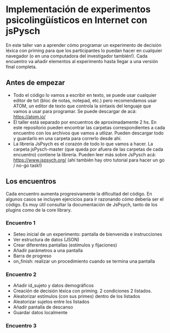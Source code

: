 # Implementación de experimentos psicolingüísticos en Internet con jsPysch

En este taller van a aprender cómo programar un experimento de decisión léxica con priming para que los participantes lo puedan hacer en cualquier navegador (o en una computadora del investigador también!). Cada encuentro va añadir elementos al experimento hasta llegar a una versión final completa. 

## Antes de empezar
  - Todo el código lo vamos a escribir en texto, se puede usar cualquier editor de txt (bloc de notas, notepad, etc.) pero recomendamos usar ATOM, un editor de texto que controla la sintaxis del lenguaje que vamos a usar para programar. Se puede descargar de acá: https://atom.io/
  - El taller está separado por encuentros de aproximadamente 2 hs. En este repositorio pueden encontrar las carpetas correspondientes a cada encuentro con los archivos que vamos a utlizar. Pueden descargar todo y guardarlo en una carpeta para correrlo desde ahí.
  - La librería JsPsych es el corazón de todo lo que vamos a hacer. La carpeta jsPysch-master (que queda por afuera de las carpetas de cada encuentro) contiene la librería. Pueden leer más sobre JsPysch acá: https://www.jspsych.org/ (ahí también hay otro tutorial para hacer un go / no-go task!) 
  
## Los encuentros
Cada encuentro aumenta progresivamente la dificultad del código. En algunos casos se incluyen ejercicios para ir razonando cómo debería ser el código. Es muy útil consultar la documentación de JsPsych, tanto de los plugins como de la core library. 

### Encuentro 1
  - Seteo inicial de un experimento: pantalla de bienvenida e instrucciones
  - Ver estructura de datos (JSON)
  - Crear diferentes pantallas (estímulos y fijaciones)
  - Añadir parámetros a una pantalla
  - Barra de progreso
  - on_finish: realizar un procedimiento cuando se termina una pantalla
  
### Encuentro 2
  - Añadir id_sujeto y datos demográficos 
  - Creación de decisión léxica con priming. 2 condiciones 2 listados.
  - Aleatorizar estímulos (con sus primes) dentro de los listados
  - Aleatorizar sujetos entre los listados
  - Añadir pantalla de descanso
  - Guardar datos localmente

### Encuentro 3
